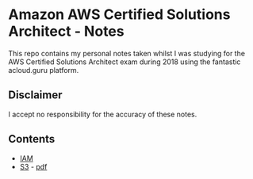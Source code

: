 # Amazon AWS Certified Solutions Architect - Notes

This repo contains my personal notes taken whilst I was studying for the AWS Certified Solutions Architect exam during 2018 using the fantastic acloud.guru platform.

## Disclaimer

I accept no responsibility for the accuracy of these notes.

## Contents

- [IAM](IAM.md)
- [S3](S3.md) - [pdf](pdf/S3.pdf)